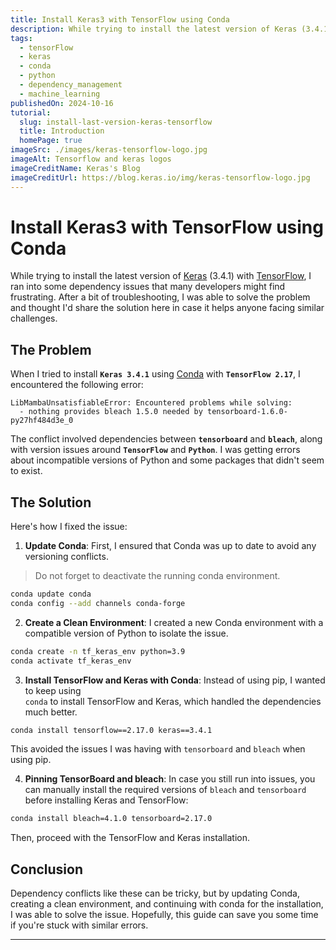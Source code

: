 ```yaml
---
title: Install Keras3 with TensorFlow using Conda
description: While trying to install the latest version of Keras (3.4.1) with TensorFlow,I ran into some dependency issues that many evelopers might find frustrating.After a bit of troubleshooting, I was able to solve the problem and thought I'd share the solution here in case it helps anyone facing similar challenges.
tags:
  - tensorFlow
  - keras
  - conda
  - python
  - dependency_management
  - machine_learning
publishedOn: 2024-10-16
tutorial:
  slug: install-last-version-keras-tensorflow
  title: Introduction
  homePage: true
imageSrc: ./images/keras-tensorflow-logo.jpg
imageAlt: Tensorflow and keras logos
imageCreditName: Keras's Blog
imageCreditUrl: https://blog.keras.io/img/keras-tensorflow-logo.jpg
---
```


# Install Keras3 with TensorFlow using Conda

While trying to install the latest version of [Keras](https://keras.io/) (3.4.1) with [TensorFlow](https://www.tensorflow.org/?hl=fr), I ran into some dependency issues that many developers might find frustrating. After a bit of troubleshooting, I was able to solve the problem and thought I'd share the solution here in case it helps anyone facing similar challenges.

## The Problem

When I tried to install **`Keras 3.4.1`** using [Conda](https://docs.anaconda.com/miniconda/) with **`TensorFlow 2.17`**, I encountered the following error:

```
LibMambaUnsatisfiableError: Encountered problems while solving:
  - nothing provides bleach 1.5.0 needed by tensorboard-1.6.0-py27hf484d3e_0
```

The conflict involved dependencies between **`tensorboard`** and **`bleach`**, along with version issues around **`TensorFlow`** and **`Python`**. I was getting errors about incompatible versions of Python and some packages that didn't seem to exist.

## The Solution

Here's how I fixed the issue:

1. **Update Conda**: First, I ensured that Conda was up to date to avoid any versioning conflicts.
> Do not forget to deactivate the running conda environment.

```bash
conda update conda
conda config --add channels conda-forge
```

2. **Create a Clean Environment**: I created a new Conda environment with a compatible version of Python to isolate the issue.

```bash
conda create -n tf_keras_env python=3.9
conda activate tf_keras_env
```

3. **Install TensorFlow and Keras with Conda**: Instead of using pip, I wanted to keep using  
`conda` to install TensorFlow and Keras, which handled the dependencies much better.

```bash
conda install tensorflow==2.17.0 keras==3.4.1
```

This avoided the issues I was having with `tensorboard` and `bleach` when using pip.

4. **Pinning TensorBoard and bleach**: In case you still run into issues, you can manually install the required versions of `bleach` and `tensorboard` before installing Keras and TensorFlow:

```bash
conda install bleach=4.1.0 tensorboard=2.17.0
```

Then, proceed with the TensorFlow and Keras installation.

## Conclusion

Dependency conflicts like these can be tricky, but by updating Conda, creating a clean environment, and continuing with conda for the installation, I was able to solve the issue. Hopefully, this guide can save you some time if you're stuck with similar errors.

---